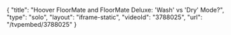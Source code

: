 {
    "title": "Hoover FloorMate and FloorMate Deluxe: 'Wash' vs 'Dry' Mode?",
    "type": "solo",
    "layout": "iframe-static",
    "videoId": "3788025",
    "url": "\/tvpembed\/3788025"
}